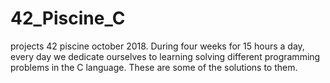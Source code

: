 # 42_Piscine_C
projects 42 piscine october 2018. During four weeks for 15 hours a day, every day we dedicate ourselves to learning solving different programming problems in the C language. These are some of the solutions to them.
